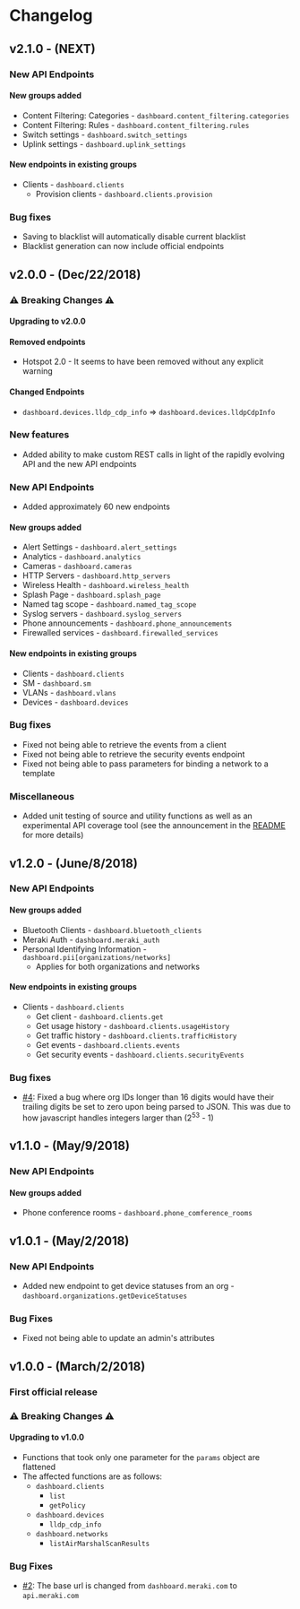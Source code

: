 # Changelog

## v2.1.0 - (NEXT)

### New API Endpoints
#### New groups added
* Content Filtering: Categories - `dashboard.content_filtering.categories`
* Content Filtering: Rules - `dashboard.content_filtering.rules`
* Switch settings - `dashboard.switch_settings`
* Uplink settings - `dashboard.uplink_settings`

#### New endpoints in existing groups
* Clients - `dashboard.clients`
  * Provision clients - `dashboard.clients.provision`

### Bug fixes
* Saving to blacklist will automatically disable current blacklist
* Blacklist generation can now include official endpoints

## v2.0.0 - (Dec/22/2018)

### :warning: Breaking Changes :warning:

#### Upgrading to v2.0.0

#### Removed endpoints
* Hotspot 2.0 - It seems to have been removed without any explicit warning

#### Changed Endpoints
* `dashboard.devices.lldp_cdp_info` => `dashboard.devices.lldpCdpInfo`

### New features

* Added ability to make custom REST calls in light of the rapidly evolving API and the new API endpoints

### New API Endpoints
* Added approximately 60 new endpoints

#### New groups added
* Alert Settings - `dashboard.alert_settings`
* Analytics - `dashboard.analytics`
* Cameras - `dashboard.cameras`
* HTTP Servers - `dashboard.http_servers`
* Wireless Health - `dashboard.wireless_health`
* Splash Page - `dashboard.splash_page`
* Named tag scope - `dashboard.named_tag_scope`
* Syslog servers - `dashboard.syslog_servers`
* Phone announcements - `dashboard.phone_announcements`
* Firewalled services - `dashboard.firewalled_services`

#### New endpoints in existing groups
* Clients - `dashboard.clients`
* SM - `dashboard.sm`
* VLANs - `dashboard.vlans`
* Devices - `dashboard.devices`

### Bug fixes
* Fixed not being able to retrieve the events from a client
* Fixed not being able to retrieve the security events endpoint
* Fixed not being able to pass parameters for binding a network to a template

### Miscellaneous
* Added unit testing of source and utility functions as well as an experimental API coverage tool (see the announcement in the [README](README.md) for more details)

## v1.2.0 - (June/8/2018)

### New API Endpoints
#### New groups added
* Bluetooth Clients - `dashboard.bluetooth_clients`
* Meraki Auth - `dashboard.meraki_auth`
* Personal Identifying Information - `dashboard.pii[organizations/networks]`
  * Applies for both organizations and networks

#### New endpoints in existing groups
* Clients - `dashboard.clients`
  * Get client - `dashboard.clients.get`
  * Get usage history - `dashboard.clients.usageHistory`
  * Get traffic history - `dashboard.clients.trafficHistory`
  * Get events - `dashboard.clients.events`
  * Get security events - `dashboard.clients.securityEvents`

### Bug fixes
* [#4](https://github.com/tejashah88/node-meraki-dashboard/issues/4): Fixed a bug where org IDs longer than 16 digits would have their trailing digits be set to zero upon being parsed to JSON. This was due to how javascript handles integers larger than (2<sup>53</sup> - 1)

## v1.1.0 - (May/9/2018)

### New API Endpoints
#### New groups added
* Phone conference rooms - `dashboard.phone_comference_rooms`

## v1.0.1 - (May/2/2018)

### New API Endpoints
* Added new endpoint to get device statuses from an org - `dashboard.organizations.getDeviceStatuses`

### Bug Fixes
* Fixed not being able to update an admin's attributes

## v1.0.0 - (March/2/2018)

### First official release

### :warning: Breaking Changes :warning:

#### Upgrading to v1.0.0

* Functions that took only one parameter for the `params` object are flattened
* The affected functions are as follows:
  * `dashboard.clients`
    * `list`
    * `getPolicy`
  * `dashboard.devices`
    * `lldp_cdp_info`
  * `dashboard.networks`
    * `listAirMarshalScanResults`

### Bug Fixes

* [#2](https://github.com/tejashah88/node-meraki-dashboard/issues/2): The base url is changed from `dashboard.meraki.com` to `api.meraki.com`
